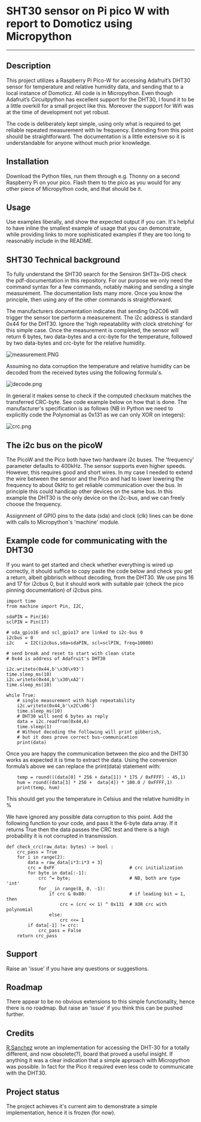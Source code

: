 # SHT30 sensor on Pi pico W with report to Domoticz using Micropython

---

## Description

This project utilizes a Raspberry Pi Pico-W for accessing Adafruit’s DHT30 sensor for temperature and relative humidity data, and sending that to a local instance of Domoticz. All code is in Micropython. Even though Adafruit’s Circuitpython has excellent support for the DHT30, I found it to be a little overkill for a small project like this. Moreover the support for Wifi was at the time of development not yet robust.

The code is deliberately kept simple, using only what is required to get reliable repeated measurement with lw frequency. Extending from this point should be straightforward. The documentation is a little extensive so it is understandable for anyone without much prior knowledge.

## Installation

Download the Python files, run them through e.g. Thonny on a second Raspberry Pi on your pico. Flash them to the pico as you would for any other piece of Micropython code, and that should be it.

## Usage

Use examples liberally, and show the expected output if you can. It's helpful to have inline the smallest example of usage that you can demonstrate, while providing links to more sophisticated examples if they are too long to reasonably include in the README.

## SHT30 Technical background

To fully understand the SHT30 search for the Sensiron SHT3x-DIS check the pdf-documentation in this repository. For our purpose we only need the command syntax for a few commands, notably making and sending a single measurement. The documentation lists many more. Once you know  the principle, then using any of the other commands is straightforward.

The manufacturers documentation indicates that sending 0x2C06 will trigger the sensor toe perform a measurement. The i2c address is standard 0x44 for the DHT30. Ignore the 'high repeatability with clock stretching' for this simple case. Once the measurement is completed, the sensor will return 6 bytes, two data-bytes and a crc-byte for the temperature, followed by two data-bytes and crc-byte for the relative humidity.

![measurement.PNG](.attachments.1265/measurement.PNG)

Assuming no data corruption the temperature and relative humidity can be decoded from the received bytes using the following formula's.

![decode.png](.attachments.1265/decode.png)

In general it makes sense to check if the computed checksum matches the transferred CRC-byte. See code example below on how that is done. The manufacturer's specification is as follows (NB in Python we need to explicitly code the Polynomial as 0x131 as we can only XOR on integers):

![crc.png](.attachments.1265/crc.png)

## The i2c bus on the picoW

The PicoW and the Pico both have two hardware i2c buses. The 'frequency' parameter defaults to 400kHz. The sensor supports even higher speeds. However, this requires good and short wires. In my case I needed to extend the wire between the sensor and the Pico and had to lower lowering the frequency to about 0kHz to get reliable communication over the bus. In principle this could handicap other devices on the same bus. In this example the DHT30 is the only device on the i2c-bus, and we can freely choose the frequency.

Assignment of GPIO pins to the data (sda) and clock (clk) lines can be done with calls to Micropython's 'machine' module.

## Example code for communicating with the DHT30

If you want to get started and check whether everything is wired up correctly, it should suffice to copy paste the code below and check you get a return, albeit gibbrisch without decoding, from the DHT30. We use pins 16 and 17 for i2cbus 0, but it should work with suitable pair (check the pico pinning documentation) of i2cbus pins.

```
import time
from machine import Pin, I2C, 

sdaPIN = Pin(16)
sclPIN = Pin(17)

# sda_gpio16 and scl_gpio17 are linked to i2c-bus 0
i2cbus = 0        
i2c    = I2C(i2cbus,sda=sdaPIN, scl=sclPIN, freq=10000)

# send break and reset to start with clean state
# 0x44 is address of Adafruit's DHT30
  
i2c.writeto(0x44,b'\x30\x93')
time.sleep_ms(10)
i2c.writeto(0x44,b'\x30\xA2')
time.sleep_ms(10)

while True:
    # single measurement with high repeatability
    i2c.writeto(0x44,b'\x2C\x06') 
    time.sleep_ms(10)
    # DHT30 will send 6 bytes as reply
    data = i2c.readfrom(0x44,6)
    time.sleep(1)
    # Without decoding the following will print gibberish,  
    # but it does prove correct bus-communication
    print(data) 
```

Once you are happy the communication between the pico and the DHT30 works as expected it is time to extract the data. Using the conversion formula’s above we can replace the print(data) statement with:

```
    temp = round(((data[0] * 256 + data[1]) * 175 / 0xFFFF) - 45,1)
    hum = round((data[3] * 256 +  data[4]) * 100.0 / 0xFFFF,1)
    print(temp, hum)
```

This should get you the temperature in Celsius and the relative humidity in %

We have ignored any possible data corruption to this point. Add the following function to your code, and pass it the 6-byte data array. If it returns True then the data passes the CRC test and there is a high probability it is not corrupted in transmission.

```
def check_crc(raw_data: bytes) -> bool :
    crc_pass = True
    for i in range(2):
        data = raw_data[i*3:i*3 + 3]
        crc = 0xFF                            # crc initialization
        for byte in data[:-1]: 
            crc ^= byte;                      # NB, both are type 'int'
            for _ in range(8, 0, -1):
                if crc & 0x80:                # if leading bit = 1, then
                    crc = (crc << 1) ^ 0x131  # XOR crc with polynomial
                else:
                    crc <<= 1
        if data[-1] != crc:
            crc_pass = False
    return crc_pass
```

## Support

Raise an 'issue' if you have any questions or suggestions.

## Roadmap

There appear to be no obvious extensions to this simple functionality, hence there is no roadmap. But raise an 'issue' if you think this can be pushed further.

## Credits

[R.Sanchez](https://github.com/rsc1975/micropython-sht30/blob/master/sht30.py) wrote an implementation for accessing the DHT-30 for a totally different, and now obsolete(?), board that proved a useful insight. If anything it was a clear indication that a simple approach with Micropython was possible. In fact for the Pico it required even less code to communicate with the DHT30.

## Project status

The project achieves it's current aim to demonstrate a simple implementation, hence it is frozen (for now).

